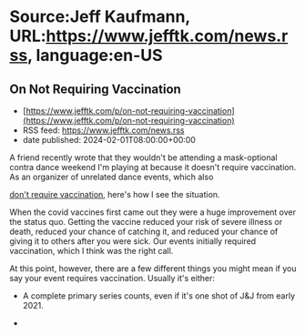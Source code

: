 # Source:Jeff Kaufmann, URL:https://www.jefftk.com/news.rss, language:en-US

## On Not Requiring Vaccination
 - [https://www.jefftk.com/p/on-not-requiring-vaccination](https://www.jefftk.com/p/on-not-requiring-vaccination)
 - RSS feed: https://www.jefftk.com/news.rss
 - date published: 2024-02-01T08:00:00+00:00

<p><span>

A friend recently wrote that they wouldn't be attending a
mask-optional contra dance weekend I'm playing at because it doesn't
require vaccination.  As an organizer of unrelated dance events, which
also </span>

<a href="https://blog.bidadance.org/2023/06/some-mask-optional-dances.html">don't
require vaccination</a>, here's how I see the situation.



<p>

When the covid vaccines first came out they were a huge improvement
over the status quo.  Getting the vaccine reduced your risk of severe
illness or death, reduced your chance of catching it, and reduced your
chance of giving it to others after you were sick.  Our events
initially required vaccination, which I think was the right call.

</p>

<p>

At this point, however, there are a few different things you might
mean if you say your event requires vaccination.  Usually it's either:

</p>

<p>

</p>

<ul>

<li><p>A complete primary series counts, even if it's one shot of J&amp;J
from early 2021.

</p></li>
<li><p

